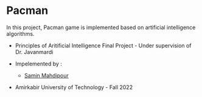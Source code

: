 # Pacman

In this project, Pacman game is implemented based on artificial intelligence algorithms.

- Principles of Aritificial Intelligence Final Project - Under supervision of Dr. Javanmardi

- Impelemented by :
  - [Samin Mahdipour](https://github.com/Precioux) <br />
- Amirkabir University of Technology - Fall 2022
